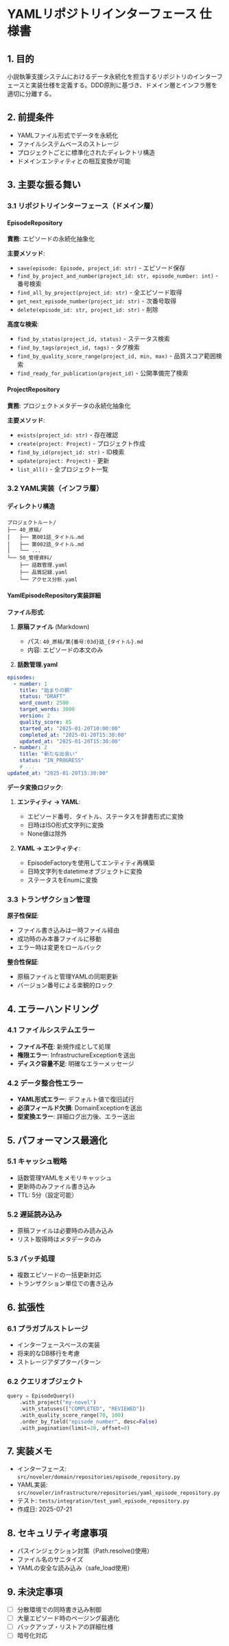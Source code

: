 # YAMLリポジトリインターフェース 仕様書

## 1. 目的
小説執筆支援システムにおけるデータ永続化を担当するリポジトリのインターフェースと実装仕様を定義する。DDD原則に基づき、ドメイン層とインフラ層を適切に分離する。

## 2. 前提条件
- YAMLファイル形式でデータを永続化
- ファイルシステムベースのストレージ
- プロジェクトごとに標準化されたディレクトリ構造
- ドメインエンティティとの相互変換が可能

## 3. 主要な振る舞い

### 3.1 リポジトリインターフェース（ドメイン層）

#### EpisodeRepository
**責務**: エピソードの永続化抽象化

**主要メソッド**:
- `save(episode: Episode, project_id: str)` - エピソード保存
- `find_by_project_and_number(project_id: str, episode_number: int)` - 番号検索
- `find_all_by_project(project_id: str)` - 全エピソード取得
- `get_next_episode_number(project_id: str)` - 次番号取得
- `delete(episode_id: str, project_id: str)` - 削除

**高度な検索**:
- `find_by_status(project_id, status)` - ステータス検索
- `find_by_tags(project_id, tags)` - タグ検索
- `find_by_quality_score_range(project_id, min, max)` - 品質スコア範囲検索
- `find_ready_for_publication(project_id)` - 公開準備完了検索

#### ProjectRepository
**責務**: プロジェクトメタデータの永続化抽象化

**主要メソッド**:
- `exists(project_id: str)` - 存在確認
- `create(project: Project)` - プロジェクト作成
- `find_by_id(project_id: str)` - ID検索
- `update(project: Project)` - 更新
- `list_all()` - 全プロジェクト一覧

### 3.2 YAML実装（インフラ層）

#### ディレクトリ構造
```
プロジェクトルート/
├── 40_原稿/
│   ├── 第001話_タイトル.md
│   ├── 第002話_タイトル.md
│   └── ...
└── 50_管理資料/
    ├── 話数管理.yaml
    ├── 品質記録.yaml
    └── アクセス分析.yaml
```

#### YamlEpisodeRepository実装詳細

**ファイル形式**:
1. **原稿ファイル** (Markdown)
   - パス: `40_原稿/第{番号:03d}話_{タイトル}.md`
   - 内容: エピソードの本文のみ

2. **話数管理.yaml**
```yaml
episodes:
  - number: 1
    title: "始まりの朝"
    status: "DRAFT"
    word_count: 2500
    target_words: 3000
    version: 2
    quality_score: 85
    started_at: "2025-01-20T10:00:00"
    completed_at: "2025-01-20T15:30:00"
    updated_at: "2025-01-20T15:30:00"
  - number: 2
    title: "新たな出会い"
    status: "IN_PROGRESS"
    # ...
updated_at: "2025-01-20T15:30:00"
```

**データ変換ロジック**:
1. **エンティティ → YAML**:
   - エピソード番号、タイトル、ステータスを辞書形式に変換
   - 日時はISO形式文字列に変換
   - None値は除外

2. **YAML → エンティティ**:
   - EpisodeFactoryを使用してエンティティ再構築
   - 日時文字列をdatetimeオブジェクトに変換
   - ステータスをEnumに変換

### 3.3 トランザクション管理

**原子性保証**:
- ファイル書き込みは一時ファイル経由
- 成功時のみ本番ファイルに移動
- エラー時は変更をロールバック

**整合性保証**:
- 原稿ファイルと管理YAMLの同期更新
- バージョン番号による楽観的ロック

## 4. エラーハンドリング

### 4.1 ファイルシステムエラー
- **ファイル不在**: 新規作成として処理
- **権限エラー**: InfrastructureExceptionを送出
- **ディスク容量不足**: 明確なエラーメッセージ

### 4.2 データ整合性エラー
- **YAML形式エラー**: デフォルト値で復旧試行
- **必須フィールド欠損**: DomainExceptionを送出
- **型変換エラー**: 詳細ログ出力後、エラー送出

## 5. パフォーマンス最適化

### 5.1 キャッシュ戦略
- 話数管理YAMLをメモリキャッシュ
- 更新時のみファイル書き込み
- TTL: 5分（設定可能）

### 5.2 遅延読み込み
- 原稿ファイルは必要時のみ読み込み
- リスト取得時はメタデータのみ

### 5.3 バッチ処理
- 複数エピソードの一括更新対応
- トランザクション単位での書き込み

## 6. 拡張性

### 6.1 プラガブルストレージ
- インターフェースベースの実装
- 将来的なDB移行を考慮
- ストレージアダプターパターン

### 6.2 クエリオブジェクト
```python
query = EpisodeQuery()
    .with_project("my-novel")
    .with_statuses(["COMPLETED", "REVIEWED"])
    .with_quality_score_range(70, 100)
    .order_by_field("episode_number", desc=False)
    .with_pagination(limit=20, offset=0)
```

## 7. 実装メモ
- インターフェース: `src/noveler/domain/repositories/episode_repository.py`
- YAML実装: `src/noveler/infrastructure/repositories/yaml_episode_repository.py`
- テスト: `tests/integration/test_yaml_episode_repository.py`
- 作成日: 2025-07-21

## 8. セキュリティ考慮事項
- パスインジェクション対策（Path.resolve()使用）
- ファイル名のサニタイズ
- YAMLの安全な読み込み（safe_load使用）

## 9. 未決定事項
- [ ] 分散環境での同時書き込み制御
- [ ] 大量エピソード時のページング最適化
- [ ] バックアップ・リストアの詳細仕様
- [ ] 暗号化対応
